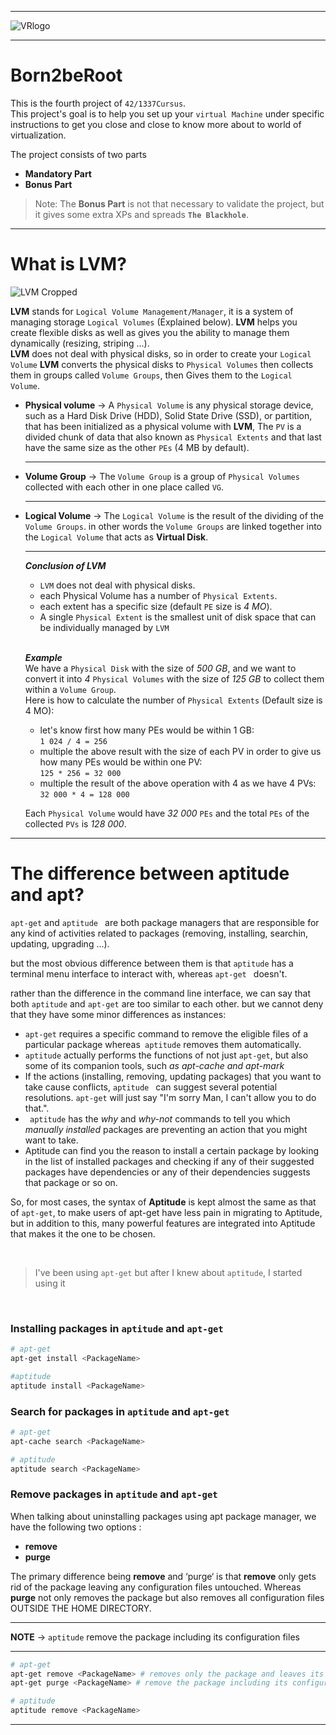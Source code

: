 ----
![VRlogo](https://user-images.githubusercontent.com/49293816/202593303-f11f8a05-204f-4484-8745-f2635b9ab054.jpg)

----
# Born2beRoot

This is the fourth project of `42/1337Cursus`. <br />
This project's goal is to help you set up your `virtual Machine` under specific instructions to get you close and close to know more about to world of virtualization.

The project consists of two parts
- **Mandatory Part**
- **Bonus Part**

> Note: The **Bonus Part** is not that necessary to validate the project, but it gives some extra XPs and spreads **`The Blackhole`**.

----

# What is LVM?

![LVM Cropped](https://user-images.githubusercontent.com/49293816/202592106-165fba90-e47f-4ff1-85e7-d7777c1062df.jpg)


**LVM** stands for `Logical Volume Management/Manager`, it is a system of managing storage `Logical Volumes` (Explained below).
**LVM** helps you create flexible disks as well as gives you the ability to manage them dynamically (resizing, striping ...). <br />
**LVM** does not deal with physical disks, so in order to create your `Logical Volume` **LVM** converts the physical disks to `Physical Volumes` then collects them in groups called `Volume Groups`, then Gives them to the `Logical Volume`.

* **Physical volume** -> A `Physical Volume` is any physical storage device, such as a Hard Disk Drive (HDD), Solid State Drive (SSD), or partition, that has been initialized as a physical volume with **LVM**, The `PV` is a divided chunk of data that also known as `Physical Extents` and that last have the same size as the other `PEs` (4 MB by default).

    ---

* **Volume Group** -> The `Volume Group` is a group of `Physical Volumes` collected with each other in one place called `VG`.

    ---

* **Logical Volume** -> The `Logical Volume` is the result of the dividing of the `Volume Groups`. in other words the `Volume Groups` are linked together into the `Logical Volume` that acts as **Virtual Disk**.

    ---


    **_Conclusion of LVM_**
    - `LVM` does not deal with physical disks.
    - each Physical Volume has a number of `Physical Extents`.
    - each extent has a specific size (default `PE` size is _4 MO_).
    - A single `Physical Extent` is the smallest unit of disk space that can be individually managed by `LVM`

    <br />

    **_Example_** <br />
    We have a `Physical Disk` with the size of _500 GB_, and we want to convert it into _4_ `Physical Volumes` with the size of _125 GB_ to collect them within a `Volume Group`. <br />
    Here is how to calculate the number of `Physical Extents` (Default size is 4 MO): <br />

    - let's know first how many PEs would be within 1 GB: <br />
        `1 024 / 4 = 256` <br />
    - multiple the above result with the size of each PV in order to give us how many PEs would be within one PV: <br />
        `125 * 256 = 32 000` <br />
    - multiple the result of the above operation with 4 as we have 4 PVs: <br />
        `32 000 * 4 = 128 000` <br />

    Each `Physical Volume` would have _32 000_ `PEs` and the total `PEs` of the collected `PVs` is _128 000_.

----

# The difference between **aptitude** and **apt**?

`apt-get` and `aptitude ` are both package managers that are responsible for any kind of activities related to packages (removing, installing, searchin, updating, upgrading ...).

but the most obvious difference between them is that `aptitude` has a terminal menu interface to interact with, whereas `apt-get ` doesn't.

rather than the difference in the command line interface, we can say that both `aptitude` and `apt-get` are too similar to each other. but we cannot deny that they have some minor differences as instances:

- `apt-get` requires a specific command to remove the eligible files of a particular package whereas` aptitude` removes them automatically.
- ` aptitude ` actually performs the functions of not just ` apt-get `, but also some of its companion tools, such *as apt-cache* *and apt-mark*
- If the actions (installing, removing, updating packages) that you want to take cause conflicts, `aptitude ` can suggest several potential resolutions. ` apt-get ` will just say "I'm sorry Man, I can't allow you to do that.".
- ` aptitude` has the *why* and *why-not* commands to tell you which *manually installed*
 packages are preventing an action that you might want to take.
- Aptitude can find you the reason to install a certain package by looking in the list of installed packages and checking if any of their suggested packages have dependencies or any of their dependencies suggests that package or so on.

So, for most cases, the syntax of **Aptitude** is kept almost the same as that of `apt-get`, to make users of apt-get have less pain in migrating to Aptitude, but in addition to this, many powerful features are integrated into Aptitude that makes it the one to be chosen.

<br />

> I've been using `apt-get` but after I knew about `aptitude`, I started using it

<br />

### **Installing packages in `aptitude` and `apt-get`**
```sh
# apt-get
apt-get install <PackageName>

#aptitude
aptitude install <PackageName>
```

### **Search for packages in `aptitude` and `apt-get`**
```sh
# apt-get
apt-cache search <PackageName>

# aptitude
aptitude search <PackageName>
```

### **Remove packages in `aptitude` and `apt-get`**

When talking about uninstalling packages using apt package manager, we have the following two options :

- **remove**
- **purge**

The primary difference being **remove** and ‘purge‘ is that **remove** only gets rid of the package leaving any configuration files untouched. Whereas **purge** not only removes the package but also removes all configuration files OUTSIDE THE HOME DIRECTORY.

---
**NOTE** -> `aptitude` remove the package including its configuration files

---

```sh
# apt-get
apt-get remove <PackageName> # removes only the package and leaves its configuration files
apt-get purge <PackageName> # remove the package including its configuration files

# aptitude
aptitude remove <PackageName>
```

---
